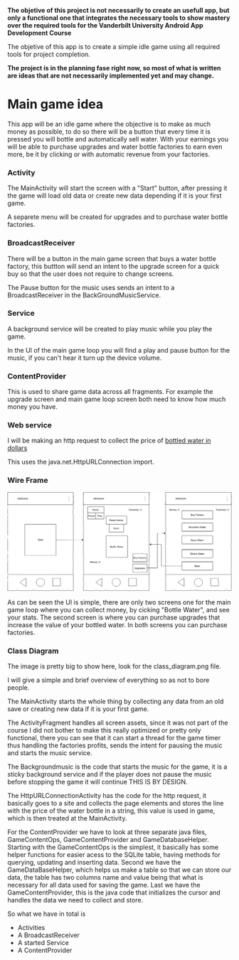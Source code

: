 **The objetive of this project is not necessarily to create an usefull app, but only a functional one that integrates the necessary tools to show mastery over the required tools for the Vanderbilt University Android App Development Course**

The objetive of this app is to create a simple idle game using all required tools for project completion.

**The project is in the planning fase right now, so most of what is written are ideas that are not necessarily implemented yet and may change.**

# Main game idea

This app will be an idle game where the objective is to make as much money as possible, to do so there will be a button that every time it is pressed you will bottle and automatically sell water. With your earnings you will be able to purchase upgrades and water bottle factories to earn even more, be it by clicking or with automatic revenue from your factories.

### Activity

The MainActivity will start the screen with a "Start" button, after pressing it the game will load old data or create new data depending if it is your first game.

A separete menu will be created for upgrades and to purchase water bottle factories.

### BroadcastReceiver

There will be a button in the main game screen that buys a water bottle factory, this buttton will send an intent to the upgrade screen for a quick buy so that the user does not require to change screens.

The Pause button for the music uses sends an intent to a BroadcastReceiver in the BackGroundMusicService.

### Service

A background service will be created to play music while you play the game.

In the UI of the main game loop you will find a play and pause button for the music, if you can't hear it turn up the device volume.

### ContentProvider

This is used to share game data across all fragments. For example the upgrade screen and main game loop screen both need to know how much money you have.


### Web service

I will be making an http request to collect the price of [bottled water in dollars](https://www.globalproductprices.com/USA/mineral_water_prices/#)

This uses the java.net.HttpURLConnection import.

### Wire Frame
![alt text](https://github.com/AdornedT/IdleGameAPP/blob/master/game_wire_frame.png)

As can be seen the UI is simple, there are only two screens one for the main game loop where you can collect money, by cicking "Bottle Water", and see your stats. The second screen is where you can purchase upgrades that increase the value of your bottled water. In both screens you can purchase factories.

### Class Diagram

The image is pretty big to show here, look for the class_diagram.png file.

I will give a simple and brief overview of everything so as not to bore people.

The MainActivity starts the whole thing by collecting any data from an old save or creating new data if it is your first game.

The ActivityFragment handles all screen assets, since it was not part of the course I did not bother to make this really optimized or pretty only functional, there you can see that it can start a thread for the game timer thus handling the factories profits, sends the intent for pausing the music and starts the music service.

The Backgroundmusic is the code that starts the music for the game, it is a sticky background service and if the player does not pause the music before stopping the game it will continue THIS IS BY DESIGN.

The HttpURLConnectionActivity has the code for the http request, it basically goes to a site and collects the page elements and stores the line with the price of the water bottle in a string, this value is used in game, which is then treated at the MainActivity.

For the ContentProvider we have to look at three separate java files, GameContentOps, GameContentProvider and GameDatabaseHelper. Starting with the GameContentOps is the simplest, it basically has some helper functions for easier acess to the SQLite table, having methods for querying, updating and inserting data. Second we have the GameDataBaseHelper, which helps us make a table so that we can store our data, the table has two columns name and value being that what is necessary for all data used for saving the game. Last we have the GameContentProvider, this is the java code that initializes the cursor and handles the data we need to collect and store.

So what we have in total is
  - Activities
  - A BroadcastReceiver
  - A started Service 
  - A ContentProvider
